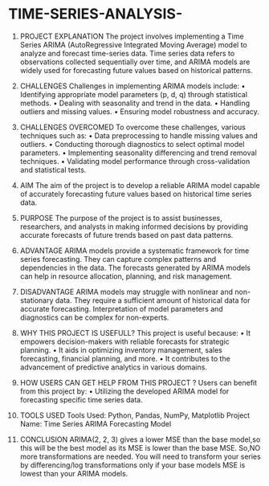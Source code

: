 # TIME-SERIES-ANALYSIS-
1.	PROJECT EXPLANATION
The project involves implementing a Time Series ARIMA (AutoRegressive Integrated Moving Average) model to analyze and forecast time-series data. Time series data refers to observations collected sequentially over time, and ARIMA models are widely used for forecasting future values based on historical patterns.
2.	CHALLENGES
Challenges in implementing ARIMA models include:
•	Identifying appropriate model parameters (p, d, q) through statistical methods.
•	Dealing with seasonality and trend in the data.
•	Handling outliers and missing values.
•	Ensuring model robustness and accuracy.

3.	CHALLENGES OVERCOMED
To overcome these challenges, various techniques such as:
•	Data preprocessing to handle missing values and outliers.
•	Conducting thorough diagnostics to select optimal model parameters.
•	Implementing seasonality differencing and trend removal techniques.
•	Validating model performance through cross-validation and statistical tests.

4.	AIM 
The aim of the project is to develop a reliable ARIMA model capable of accurately forecasting future values based on historical time series data.
5.	PURPOSE 
The purpose of the project is to assist businesses, researchers, and analysts in making informed decisions by providing accurate forecasts of future trends based on past data patterns.
6.	ADVANTAGE
ARIMA models provide a systematic framework for time series forecasting.
They can capture complex patterns and dependencies in the data.
The forecasts generated by ARIMA models can help in resource allocation, planning, and risk management.

7.	DISADVANTAGE
ARIMA models may struggle with nonlinear and non-stationary data.
They require a sufficient amount of historical data for accurate forecasting.
Interpretation of model parameters and diagnostics can be complex for non-experts.

8.	WHY THIS PROJECT IS USEFULL?
This project is useful because:
•	It empowers decision-makers with reliable forecasts for strategic planning.
•	It aids in optimizing inventory management, sales forecasting, financial planning, and more.
•	It contributes to the advancement of predictive analytics in various domains.

9.	HOW USERS CAN GET HELP FROM THIS PROJECT ?
Users can benefit from this project by:
•	Utilizing the developed ARIMA model for forecasting specific time series data.

10.	TOOLS USED
Tools Used: Python, Pandas, NumPy, Matplotlib
Project Name: Time Series ARIMA Forecasting Model
11.	CONCLUSION 
ARIMA(2, 2, 3) gives a lower MSE than the base model,so this will be the best model as its MSE is lower than the base MSE.
So,NO more transformations are needed. You will need to transform your series by differencing/log transformations only if your base models MSE is lowest than your ARIMA models.
